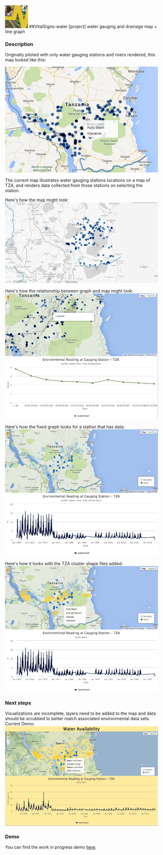 ![VS-logo](https://raw.githubusercontent.com/auremoser/VitalSigns-climate/master/assets/logo-small.jpg)
##VitalSigns-water
[project] water gauging and drainage map + line graph

### Description
Originally piloted with only water gauging stations and rivers rendered, this map looked like this:

![Water Gauge + Drain](https://raw.githubusercontent.com/auremoser/VitalSigns-water/gh-pages/assets/TZA-sagcot.jpg)

The current map illustrates water gauging stations locations on a map of TZA, and renders data collected from those stations on selecting the station.

Here's how the map might look:
![Map of Gauging Stations](https://raw.githubusercontent.com/auremoser/VitalSigns-water/gh-pages/assets/TZA-water1.jpg)

Here's how the relationship between graph and map might look:
![Map of Gauging Station Data](https://raw.githubusercontent.com/auremoser/VitalSigns-water/gh-pages/assets/VS-watermashup.jpg)

Here's how the fixed graph looks for a station that has data:
![Has_Data](https://raw.githubusercontent.com/auremoser/VitalSigns-water/gh-pages/assets/TZA-waterFixed.jpg)

Here's how it looks with the TZA cluster shape files added:
![Clusters!](https://raw.githubusercontent.com/auremoser/VitalSigns-water/gh-pages/assets/TZA_clusters.jpg)

### Next steps
Visualizations are incomplete, layers need to be added to the map and data should be scrubbed to better match associated environmental data sets.
Current Demo:
![VitalSigns Final](https://raw.githubusercontent.com/auremoser/VitalSigns-water/gh-pages/assets/VS-final.jpg)

### Demo
You can find the work in progress demo [here](http://auremoser.github.io/VitalSigns-water/).


